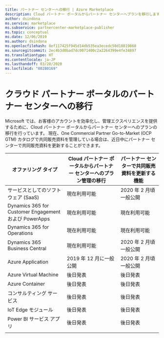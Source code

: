 ```yaml
---
title: パートナー センターへの移行 | Azure Marketplace
description: Cloud パートナー ポータルからパートナー センターへプランを移行します。
author: dsindona
ms.service: marketplace
ms.subservice: partnercenter-marketplace-publisher
ms.topic: conceptual
ms.date: 12/06/2019
ms.author: dsindona
ms.openlocfilehash: 8ef117425f945d14db535ea3ecedc50d18819868
ms.sourcegitcommit: 2ec4b3d0bad7dc0071400c2a2264399e4fe34897
ms.translationtype: HT
ms.contentlocale: ja-JP
ms.lasthandoff: 03/28/2020
ms.locfileid: "80280169"
---
```

# <a name="cloud-partner-portal-migration-to-partner-center"></a>クラウド パートナー ポータルのパートナー センターへの移行

Microsoft では、お客様のアカウントを効率化し、管理エクスペリエンスを提供するために、Cloud パートナー ポータルからパートナー センターへのプランの移行を行っています。 現在、One Commercial Partner Go-to-Market (OCP GTM) カタログで共同販売資料を管理している場合は、近日中にパートナー センターで共同販売資料を更新することができます。

| **オファリング タイプ** | **Cloud パートナー ポータルからパートナー センターへのプラン管理の移行** | **パートナー センターで共同販売資料を更新する機能** |
|    -----------------------    |    -----------------------------  |  -----------------------------  |
| サービスとしてのソフトウェア (SaaS) |     現在利用可能       |   2020 年 2 月頃一般公開      |
| Dynamics 365 for Customer Engagement および PowerApps      |     現在利用可能        |   現在利用可能      |
| Dynamics 365 for Operations     |     現在利用可能       |   現在利用可能     |
| Dynamics 365 Business Central      |     現在利用可能        |   2020 年 2 月頃一般公開     |
| Azure Application     |     2019 年 12 月に一般公開       |   2020 年 2 月頃一般公開     |
| Azure Virtual Machine      |     後日発表       |   後日発表    |
| Azure Container     |     後日発表       |   後日発表     |
| コンサルティング サービス      |     後日発表       |   後日発表     |
| IoT Edge モジュール      |     後日発表       |   後日発表     |
| Power BI サービス アプリ     |     後日発表       |   後日発表     |
|  |  |
